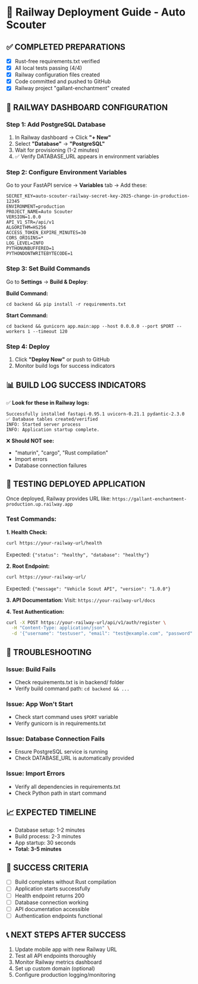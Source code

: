 # 🚂 Railway Deployment Guide - Auto Scouter

## ✅ COMPLETED PREPARATIONS
- [x] Rust-free requirements.txt verified
- [x] All local tests passing (4/4)
- [x] Railway configuration files created
- [x] Code committed and pushed to GitHub
- [x] Railway project "gallant-enchantment" created

## 🔧 RAILWAY DASHBOARD CONFIGURATION

### Step 1: Add PostgreSQL Database
1. In Railway dashboard → Click **"+ New"**
2. Select **"Database"** → **"PostgreSQL"**
3. Wait for provisioning (1-2 minutes)
4. ✅ Verify DATABASE_URL appears in environment variables

### Step 2: Configure Environment Variables
Go to your FastAPI service → **Variables** tab → Add these:

```
SECRET_KEY=auto-scouter-railway-secret-key-2025-change-in-production-12345
ENVIRONMENT=production
PROJECT_NAME=Auto Scouter
VERSION=1.0.0
API_V1_STR=/api/v1
ALGORITHM=HS256
ACCESS_TOKEN_EXPIRE_MINUTES=30
CORS_ORIGINS=*
LOG_LEVEL=INFO
PYTHONUNBUFFERED=1
PYTHONDONTWRITEBYTECODE=1
```

### Step 3: Set Build Commands
Go to **Settings** → **Build & Deploy**:

**Build Command:**
```
cd backend && pip install -r requirements.txt
```

**Start Command:**
```
cd backend && gunicorn app.main:app --host 0.0.0.0 --port $PORT --workers 1 --timeout 120
```

### Step 4: Deploy
1. Click **"Deploy Now"** or push to GitHub
2. Monitor build logs for success indicators

## 📊 BUILD LOG SUCCESS INDICATORS

✅ **Look for these in Railway logs:**
```
Successfully installed fastapi-0.95.1 uvicorn-0.21.1 pydantic-2.3.0
✅ Database tables created/verified
INFO: Started server process
INFO: Application startup complete.
```

❌ **Should NOT see:**
- "maturin", "cargo", "Rust compilation"
- Import errors
- Database connection failures

## 🧪 TESTING DEPLOYED APPLICATION

Once deployed, Railway provides URL like:
`https://gallant-enchantment-production.up.railway.app`

### Test Commands:

**1. Health Check:**
```bash
curl https://your-railway-url/health
```
Expected: `{"status": "healthy", "database": "healthy"}`

**2. Root Endpoint:**
```bash
curl https://your-railway-url/
```
Expected: `{"message": "Vehicle Scout API", "version": "1.0.0"}`

**3. API Documentation:**
Visit: `https://your-railway-url/docs`

**4. Test Authentication:**
```bash
curl -X POST https://your-railway-url/api/v1/auth/register \
  -H "Content-Type: application/json" \
  -d '{"username": "testuser", "email": "test@example.com", "password": "TestPassword123!"}'
```

## 🔧 TROUBLESHOOTING

### Issue: Build Fails
- Check requirements.txt is in backend/ folder
- Verify build command path: `cd backend && ...`

### Issue: App Won't Start
- Check start command uses `$PORT` variable
- Verify gunicorn is in requirements.txt

### Issue: Database Connection Fails
- Ensure PostgreSQL service is running
- Check DATABASE_URL is automatically provided

### Issue: Import Errors
- Verify all dependencies in requirements.txt
- Check Python path in start command

## 📈 EXPECTED TIMELINE
- Database setup: 1-2 minutes
- Build process: 2-3 minutes
- App startup: 30 seconds
- **Total: 3-5 minutes**

## 🎯 SUCCESS CRITERIA
- [ ] Build completes without Rust compilation
- [ ] Application starts successfully
- [ ] Health endpoint returns 200
- [ ] Database connection working
- [ ] API documentation accessible
- [ ] Authentication endpoints functional

## 📞 NEXT STEPS AFTER SUCCESS
1. Update mobile app with new Railway URL
2. Test all API endpoints thoroughly
3. Monitor Railway metrics dashboard
4. Set up custom domain (optional)
5. Configure production logging/monitoring
